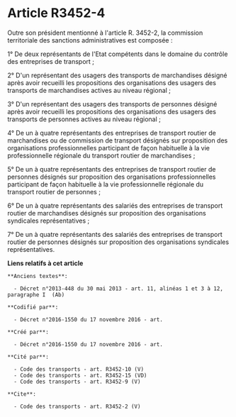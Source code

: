 # Article R3452-4

Outre son président mentionné à l'article R. 3452-2, la commission territoriale des sanctions administratives est composée : 

1° De deux représentants de l'Etat compétents dans le domaine du contrôle des entreprises de transport ; 

2° D'un représentant des usagers des transports de marchandises désigné après avoir recueilli les propositions des
organisations des usagers des transports de marchandises actives au niveau régional ; 

3° D'un représentant des usagers des transports de personnes désigné après avoir recueilli les propositions des organisations
des usagers des transports de personnes actives au niveau régional ; 

4° De un à quatre représentants des entreprises de transport routier de marchandises ou de commission de transport désignés
sur proposition des organisations professionnelles participant de façon habituelle à la vie professionnelle régionale du
transport routier de marchandises ; 

5° De un à quatre représentants des entreprises de transport routier de personnes désignés sur proposition des organisations
professionnelles participant de façon habituelle à la vie professionnelle régionale du transport routier de personnes ; 

6° De un à quatre représentants des salariés des entreprises de transport routier de marchandises désignés sur proposition
des organisations syndicales représentatives ; 

7° De un à quatre représentants des salariés des entreprises de transport routier de personnes désignés sur proposition des
organisations syndicales représentatives.

**Liens relatifs à cet article**

	**Anciens textes**:

	  - Décret n°2013-448 du 30 mai 2013 - art. 11, alinéas 1 et 3 à 12, paragraphe I  (Ab)

	**Codifié par**:

	  - Décret n°2016-1550 du 17 novembre 2016 - art.

	**Créé par**:

	  - Décret n°2016-1550 du 17 novembre 2016 - art.

	**Cité par**:

	  - Code des transports - art. R3452-10 (V)
	  - Code des transports - art. R3452-15 (VD)
	  - Code des transports - art. R3452-9 (V)

	**Cite**:

	  - Code des transports - art. R3452-2 (V)
